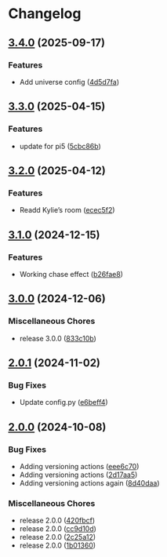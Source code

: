 # Changelog

## [3.4.0](https://github.com/ttarhan/pixel-audio-visualizer/compare/v3.3.0...v3.4.0) (2025-09-17)


### Features

* Add universe config ([4d5d7fa](https://github.com/ttarhan/pixel-audio-visualizer/commit/4d5d7fa387b1d6122ef4564e2e058b2a85700690))

## [3.3.0](https://github.com/ttarhan/pixel-audio-visualizer/compare/v3.2.0...v3.3.0) (2025-04-15)


### Features

* update for pi5 ([5cbc86b](https://github.com/ttarhan/pixel-audio-visualizer/commit/5cbc86b3a248d44c21e7918e6facf23419af3252))

## [3.2.0](https://github.com/ttarhan/pixel-audio-visualizer/compare/v3.1.0...v3.2.0) (2025-04-12)


### Features

* Readd Kylie’s room ([ecec5f2](https://github.com/ttarhan/pixel-audio-visualizer/commit/ecec5f2f52131fe8b8ef9ca1c156dc028e7e7d9a))

## [3.1.0](https://github.com/ttarhan/pixel-audio-visualizer/compare/v3.0.0...v3.1.0) (2024-12-15)


### Features

* Working chase effect ([b26fae8](https://github.com/ttarhan/pixel-audio-visualizer/commit/b26fae80cfd29987865c7eec9cd20273faecfb61))

## [3.0.0](https://github.com/ttarhan/pixel-audio-visualizer/compare/v2.0.1...v3.0.0) (2024-12-06)


### Miscellaneous Chores

* release 3.0.0 ([833c10b](https://github.com/ttarhan/pixel-audio-visualizer/commit/833c10bd9c7b0590cdb881c5441969ee3624daa4))

## [2.0.1](https://github.com/ttarhan/pixel-audio-visualizer/compare/v2.0.0...v2.0.1) (2024-11-02)


### Bug Fixes

* Update config.py ([e6beff4](https://github.com/ttarhan/pixel-audio-visualizer/commit/e6beff4cd8fc0c1befa9ab19dda44224b818b419))

## [2.0.0](https://github.com/ttarhan/pixel-audio-visualizer/compare/v1.0.12...v2.0.0) (2024-10-08)


### Bug Fixes

* Adding versioning actions ([eee6c70](https://github.com/ttarhan/pixel-audio-visualizer/commit/eee6c70c8c2a7131aeb21fdf8a294f08cad3dba1))
* Adding versioning actions ([2d17aa5](https://github.com/ttarhan/pixel-audio-visualizer/commit/2d17aa5ebe0fa14adf93ea202f5e14b07d679ab6))
* Adding versioning actions again ([8d40daa](https://github.com/ttarhan/pixel-audio-visualizer/commit/8d40daa16c09405aa00fd0c045432f14a30b62b6))


### Miscellaneous Chores

* release 2.0.0 ([420fbcf](https://github.com/ttarhan/pixel-audio-visualizer/commit/420fbcfd140ee72ae948dfd30d18a2e5990e2bd5))
* release 2.0.0 ([cc9d10d](https://github.com/ttarhan/pixel-audio-visualizer/commit/cc9d10d6a84d0876348fdc1fa2a7c3a1c6545e06))
* release 2.0.0 ([2c25a12](https://github.com/ttarhan/pixel-audio-visualizer/commit/2c25a1203ce62b2fdd47472662e12441e361112a))
* release 2.0.0 ([1b01360](https://github.com/ttarhan/pixel-audio-visualizer/commit/1b013606afb67afc5d50df699499f6d7ca5d5edb))
